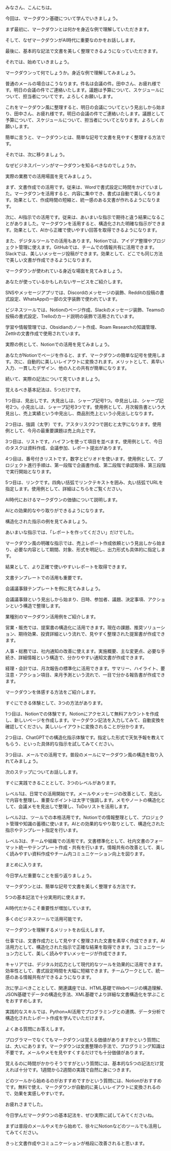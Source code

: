 みなさん、こんにちは。

今回は、マークダウン基礎について学んでいきましょう。

まず最初に、マークダウンとは何かを身近な例で理解していただきます。

そして、なぜマークダウンがAI時代に重要なのかをお話しします。

最後に、基本的な記法で文書を美しく整理できるようになっていただきます。

それでは、始めていきましょう。

マークダウンって何でしょうか。身近な例で理解してみましょう。

普通のメールの場合はこうなります。件名は会議の件。田中さん、お疲れ様です。明日の会議の件でご連絡いたします。議題は予算について、スケジュールについて、担当者についてです。よろしくお願いします。

これをマークダウン風に整理すると、明日の会議についてという見出しから始まり、田中さん、お疲れ様です。明日の会議の件でご連絡いたします。議題として予算について、スケジュールについて、担当者についてとなります。よろしくお願いします。

簡単に言うと、マークダウンとは、簡単な記号で文書を見やすく整理する方法です。

それでは、次に移りましょう。

なぜビジネスパーソンがマークダウンを知るべきなのでしょうか。

実際の業務での活用場面を見てみましょう。

まず、文書作成での活用です。従来は、Wordで書式設定に時間をかけていました。マークダウンを活用すると、内容に集中でき、書式は自動で美しくなります。効果として、作成時間の短縮と、統一感のある文書が作れるようになります。

次に、AI指示での活用です。従来は、あいまいな指示で期待と違う結果になることがありました。マークダウンを活用すると、構造化された明確な指示ができます。効果として、AIから正確で使いやすい回答を取得できるようになります。

また、デジタルツールでの活用もあります。Notionでは、アイデア整理やプロジェクト管理に使えます。GitHubでは、チームでの情報共有に活用できます。Slackでは、美しいメッセージ投稿ができます。効果として、どこでも同じ方法で美しい文書が作成できるようになります。

マークダウンが使われている身近な場面を見てみましょう。

あなたが使っているかもしれないサービスをご紹介します。

SNSやメッセージアプリでは、Discordのメッセージの装飾、Redditの投稿の書式設定、WhatsAppの一部の文字装飾で使われています。

ビジネスツールでは、Notionのページ作成、Slackのメッセージ装飾、Teamsの投稿の書式設定、Trelloのカード説明の装飾で活用されています。

学習や情報管理では、Obsidianのノート作成、Roam Researchの知識管理、Zettlrの文書作成で使用されています。

実際の例として、Notionでの活用を見てみましょう。

あなたがNotionでページを作ると、まず、マークダウンの簡単な記号を使用します。次に、自動的に美しいレイアウトに変換されます。メリットとして、素早い入力、一貫したデザイン、他の人との共有が簡単になります。

続いて、実際の記法について見ていきましょう。

覚えるべき基本記法は、5つだけです。

1つ目は、見出しです。大見出しは、シャープ記号1つ。中見出しは、シャープ記号2つ。小見出しは、シャープ記号3つです。使用例として、月次報告書という大見出し、売上実績という中見出し、商品別売上という小見出しとなります。

2つ目は、強調（太字）です。アスタリスク2つで囲むと太字になります。使用例として、今月の最重要課題は売上向上です。

3つ目は、リストです。ハイフンを使って項目を並べます。使用例として、今日のタスクは資料作成、会議参加、レポート提出があります。

4つ目は、番号付きリストです。数字とピリオドを使います。使用例として、プロジェクト進行手順は、第一段階で企画書作成、第二段階で承認取得、第三段階で実行開始となります。

5つ目は、リンクです。四角い括弧でリンクテキストを囲み、丸い括弧でURLを指定します。使用例として、詳細はこちらをご覧ください。

AI時代におけるマークダウンの価値について説明します。

AIとの効果的なやり取りができるようになります。

構造化された指示の例を見てみましょう。

あいまいな指示では、「レポートを作ってください」だけでした。

マークダウン風の明確な指示では、売上レポート作成依頼という見出しから始まり、必要な内容として期間、対象、形式を明記し、出力形式も具体的に指定します。

結果として、より正確で使いやすいレポートを取得できます。

文書テンプレートでの活用も重要です。

会議議事録テンプレートを例に見てみましょう。

会議議事録という見出しから始まり、日時、参加者、議題、決定事項、アクションという構造で整理します。

業種別のマークダウン活用例をご紹介します。

営業・販売では、提案書の構造化に活用できます。現在の課題、推奨ソリューション、期待効果、投資詳細という流れで、見やすく整理された提案書が作成できます。

人事・総務では、社内通知の改善に使えます。実施概要、主な変更点、必要な手続き、詳細情報という構造で、分かりやすい通知文書が作成できます。

経理・会計では、月次報告の標準化に活用できます。サマリー、ハイライト、要注意・アクション項目、来月予測という流れで、一目で分かる報告書が作成できます。

マークダウンを体感する方法をご紹介します。

すぐにできる体験として、3つの方法があります。

1つ目は、Notionでの体験です。Notionにアクセスして無料アカウントを作成し、新しいページを作成します。マークダウン記法を入力してみて、自動変換を確認してください。美しいレイアウトに変換されることが分かります。

2つ目は、ChatGPTでの構造化指示体験です。指定した形式で天気予報を教えてもらう、といった具体的な指示を試してみてください。

3つ目は、メールでの活用です。普段のメールにマークダウン風の構造を取り入れてみましょう。

次のステップについてお話しします。

すぐに実践できることとして、3つのレベルがあります。

レベル1は、日常での活用開始です。メールやメッセージの改善として、見出しで内容を整理し、重要なポイントは太字で強調します。メモやノートの構造化として、会議メモを見出しで整理し、ToDoリストを活用します。

レベル2は、ツールでの本格活用です。Notionでの情報整理として、プロジェクト管理や知識の蓄積に使います。AIとの効果的なやり取りとして、構造化された指示やテンプレート指定を行います。

レベル3は、チームや組織での活用です。文書標準化として、社内文書のフォーマット統一やテンプレート作成・共有を行います。情報共有の改善として、美しく読みやすい資料作成やチーム内コミュニケーション向上を図ります。

まとめに入ります。

今日学んだ重要なことを振り返りましょう。

マークダウンとは、簡単な記号で文書を美しく整理する方法です。

5つの基本記法で十分実用的に使えます。

AI時代だからこそ重要性が増加しています。

多くのビジネスツールで活用可能です。

マークダウンを理解するメリットをお伝えします。

仕事では、文書作成力として見やすく整理された文書を素早く作成できます。AI活用力として、構造化された指示で正確な結果を取得できます。コミュニケーション力として、美しく読みやすいメッセージが作成できます。

キャリアでは、デジタル対応力として現代的なツールを効果的に活用できます。効率性として、書式設定時間を大幅に短縮できます。チームワークとして、統一感のある情報共有ができるようになります。

次に学ぶべきこととして、関連講座では、HTML基礎でWebページの構造理解、JSON基礎でデータの構造化手法、XML基礎でより詳細な文書構造化を学ぶことをおすすめします。

実践的なスキルでは、Python×AI活用でプログラミングとの連携、データ分析で構造化されたレポート作成を学んでいただけます。

よくある質問にお答えします。

プログラマーでなくてもマークダウンは覚える価値がありますかという質問には、大いにあります。マークダウンは文書整理の手法で、プログラミング知識は不要です。メールやメモを見やすくするだけでも十分価値があります。

覚えるのに時間がかかりそうですがという質問には、基本的な5つの記法だけ覚えれば十分です。1週間から2週間の実践で自然に身につきます。

どのツールから始めるのがおすすめですかという質問には、Notionがおすすめです。無料で使え、マークダウンが自動的に美しいレイアウトに変換されるので、効果を実感しやすいです。

お疲れさまでした。

今日学んだマークダウンの基本記法を、ぜひ実際に試してみてくださいね。

まずは普段のメールやメモから始めて、徐々にNotionなどのツールでも活用してみてください。

きっと文書作成やコミュニケーションが格段に改善されると思います。